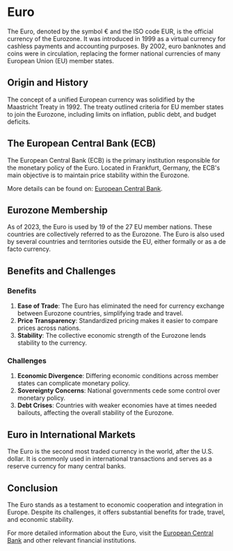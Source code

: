 # Euro

The Euro, denoted by the symbol € and the ISO code EUR, is the official currency of the Eurozone. It was introduced in 1999 as a virtual currency for cashless payments and accounting purposes. By 2002, euro banknotes and coins were in circulation, replacing the former national currencies of many European Union (EU) member states.

## Origin and History

The concept of a unified European currency was solidified by the Maastricht Treaty in 1992. The treaty outlined criteria for EU member states to join the Eurozone, including limits on inflation, public debt, and budget deficits. 

## The European Central Bank (ECB)

The European Central Bank (ECB) is the primary institution responsible for the monetary policy of the Euro. Located in Frankfurt, Germany, the ECB's main objective is to maintain price stability within the Eurozone. 

More details can be found on: [European Central Bank](https://www.ecb.europa.eu).

## Eurozone Membership

As of 2023, the Euro is used by 19 of the 27 EU member nations. These countries are collectively referred to as the Eurozone. The Euro is also used by several countries and territories outside the EU, either formally or as a de facto currency.

## Benefits and Challenges

### Benefits

1. **Ease of Trade**: The Euro has eliminated the need for currency exchange between Eurozone countries, simplifying trade and travel.
2. **Price Transparency**: Standardized pricing makes it easier to compare prices across nations.
3. **Stability**: The collective economic strength of the Eurozone lends stability to the currency.

### Challenges

1. **Economic Divergence**: Differing economic conditions across member states can complicate monetary policy.
2. **Sovereignty Concerns**: National governments cede some control over monetary policy.
3. **Debt Crises**: Countries with weaker economies have at times needed bailouts, affecting the overall stability of the Eurozone.

## Euro in International Markets

The Euro is the second most traded currency in the world, after the U.S. dollar. It is commonly used in international transactions and serves as a reserve currency for many central banks.

## Conclusion

The Euro stands as a testament to economic cooperation and integration in Europe. Despite its challenges, it offers substantial benefits for trade, travel, and economic stability.

For more detailed information about the Euro, visit the [European Central Bank](https://www.ecb.europa.eu) and other relevant financial institutions.

